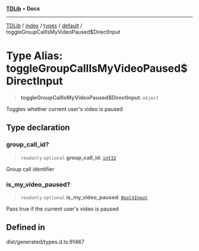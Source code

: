 [**TDLib**](../../../../../../README.md) • **Docs**

***

[TDLib](../../../../../../modules.md) / [index](../../../../../README.md) / [types](../../../README.md) / [default](../README.md) / toggleGroupCallIsMyVideoPaused$DirectInput

# Type Alias: toggleGroupCallIsMyVideoPaused$DirectInput

> **toggleGroupCallIsMyVideoPaused$DirectInput**: `object`

Toggles whether current user's video is paused

## Type declaration

### group\_call\_id?

> `readonly` `optional` **group\_call\_id**: [`int32`](int32-1.md)

Group call identifier

### is\_my\_video\_paused?

> `readonly` `optional` **is\_my\_video\_paused**: [`Bool$Input`](Bool$Input.md)

Pass true if the current user's video is paused

## Defined in

dist/generated/types.d.ts:91467
